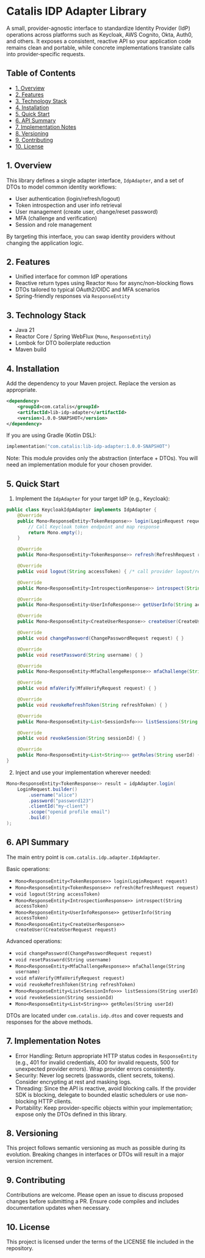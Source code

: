 # Catalis IDP Adapter Library

A small, provider-agnostic interface to standardize Identity Provider (IdP) operations across platforms such as Keycloak, AWS Cognito, Okta, Auth0, and others. It exposes a consistent, reactive API so your application code remains clean and portable, while concrete implementations translate calls into provider‑specific requests.

## Table of Contents
- [1. Overview](#1-overview)
- [2. Features](#2-features)
- [3. Technology Stack](#3-technology-stack)
- [4. Installation](#4-installation)
- [5. Quick Start](#5-quick-start)
- [6. API Summary](#6-api-summary)
- [7. Implementation Notes](#7-implementation-notes)
- [8. Versioning](#8-versioning)
- [9. Contributing](#9-contributing)
- [10. License](#10-license)

## 1. Overview
This library defines a single adapter interface, `IdpAdapter`, and a set of DTOs to model common identity workflows:
- User authentication (login/refresh/logout)
- Token introspection and user info retrieval
- User management (create user, change/reset password)
- MFA (challenge and verification)
- Session and role management

By targeting this interface, you can swap identity providers without changing the application logic.

## 2. Features
- Unified interface for common IdP operations
- Reactive return types using Reactor `Mono` for async/non-blocking flows
- DTOs tailored to typical OAuth2/OIDC and MFA scenarios
- Spring-friendly responses via `ResponseEntity`

## 3. Technology Stack
- Java 21
- Reactor Core / Spring WebFlux (`Mono`, `ResponseEntity`)
- Lombok for DTO boilerplate reduction
- Maven build

## 4. Installation
Add the dependency to your Maven project. Replace the version as appropriate.

```xml
<dependency>
    <groupId>com.catalis</groupId>
    <artifactId>lib-idp-adapter</artifactId>
    <version>1.0.0-SNAPSHOT</version>
</dependency>
```

If you are using Gradle (Kotlin DSL):
```kotlin
implementation("com.catalis:lib-idp-adapter:1.0.0-SNAPSHOT")
```

Note: This module provides only the abstraction (interface + DTOs). You will need an implementation module for your chosen provider.

## 5. Quick Start
1) Implement the `IdpAdapter` for your target IdP (e.g., Keycloak):

```java
public class KeycloakIdpAdapter implements IdpAdapter {
    @Override
    public Mono<ResponseEntity<TokenResponse>> login(LoginRequest request) {
        // Call Keycloak token endpoint and map response
        return Mono.empty();
    }

    @Override
    public Mono<ResponseEntity<TokenResponse>> refresh(RefreshRequest request) { return Mono.empty(); }

    @Override
    public void logout(String accessToken) { /* call provider logout/revoke */ }

    @Override
    public Mono<ResponseEntity<IntrospectionResponse>> introspect(String accessToken) { return Mono.empty(); }

    @Override
    public Mono<ResponseEntity<UserInfoResponse>> getUserInfo(String accessToken) { return Mono.empty(); }

    @Override
    public Mono<ResponseEntity<CreateUserResponse>> createUser(CreateUserRequest request) { return Mono.empty(); }

    @Override
    public void changePassword(ChangePasswordRequest request) { }

    @Override
    public void resetPassword(String username) { }

    @Override
    public Mono<ResponseEntity<MfaChallengeResponse>> mfaChallenge(String username) { return Mono.empty(); }

    @Override
    public void mfaVerify(MfaVerifyRequest request) { }

    @Override
    public void revokeRefreshToken(String refreshToken) { }

    @Override
    public Mono<ResponseEntity<List<SessionInfo>>> listSessions(String userId) { return Mono.empty(); }

    @Override
    public void revokeSession(String sessionId) { }

    @Override
    public Mono<ResponseEntity<List<String>>> getRoles(String userId) { return Mono.empty(); }
}
```

2) Inject and use your implementation wherever needed:
```java
Mono<ResponseEntity<TokenResponse>> result = idpAdapter.login(
    LoginRequest.builder()
        .username("alice")
        .password("password123")
        .clientId("my-client")
        .scope("openid profile email")
        .build()
);
```

## 6. API Summary
The main entry point is `com.catalis.idp.adapter.IdpAdapter`.

Basic operations:
- `Mono<ResponseEntity<TokenResponse>> login(LoginRequest request)`
- `Mono<ResponseEntity<TokenResponse>> refresh(RefreshRequest request)`
- `void logout(String accessToken)`
- `Mono<ResponseEntity<IntrospectionResponse>> introspect(String accessToken)`
- `Mono<ResponseEntity<UserInfoResponse>> getUserInfo(String accessToken)`
- `Mono<ResponseEntity<CreateUserResponse>> createUser(CreateUserRequest request)`

Advanced operations:
- `void changePassword(ChangePasswordRequest request)`
- `void resetPassword(String username)`
- `Mono<ResponseEntity<MfaChallengeResponse>> mfaChallenge(String username)`
- `void mfaVerify(MfaVerifyRequest request)`
- `void revokeRefreshToken(String refreshToken)`
- `Mono<ResponseEntity<List<SessionInfo>>> listSessions(String userId)`
- `void revokeSession(String sessionId)`
- `Mono<ResponseEntity<List<String>>> getRoles(String userId)`

DTOs are located under `com.catalis.idp.dtos` and cover requests and responses for the above methods.

## 7. Implementation Notes
- Error Handling: Return appropriate HTTP status codes in `ResponseEntity` (e.g., 401 for invalid credentials, 400 for invalid requests, 500 for unexpected provider errors). Wrap provider errors consistently.
- Security: Never log secrets (passwords, client secrets, tokens). Consider encrypting at rest and masking logs.
- Threading: Since the API is reactive, avoid blocking calls. If the provider SDK is blocking, delegate to bounded elastic schedulers or use non-blocking HTTP clients.
- Portability: Keep provider-specific objects within your implementation; expose only the DTOs defined in this library.

## 8. Versioning
This project follows semantic versioning as much as possible during its evolution. Breaking changes in interfaces or DTOs will result in a major version increment.

## 9. Contributing
Contributions are welcome. Please open an issue to discuss proposed changes before submitting a PR. Ensure code compiles and includes documentation updates when necessary.

## 10. License
This project is licensed under the terms of the LICENSE file included in the repository.
